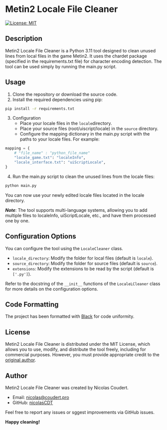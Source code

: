 # Metin2 Locale File Cleaner

[![License: MIT](https://img.shields.io/badge/License-MIT-yellow.svg)](https://opensource.org/licenses/MIT)

## Description

Metin2 Locale File Cleaner is a Python 3.11 tool designed to clean unused lines from local files in the game Metin2. 
It uses the chardet package (specified in the requirements.txt file) for character encoding detection. 
The tool can be used simply by running the main.py script.

## Usage

1. Clone the repository or download the source code.
2. Install the required dependencies using pip:

```bash
pip install -r requirements.txt
```
3. Configuration
    * Place your locale files in the `locale`directory.
    * Place your source files (root/uiscript/locale) in the `source` directory.
    * Configure the mapping dictionary in the main.py script with the paths to your locale files. For example:
```python
mapping = {
    # "file_name" : "python_file_name"
    "locale_game.txt": "localeInfo",
    "locale_interface.txt": "uiScriptLocale",
}
```
4. Run the main.py script to clean the unused lines from the locale files:
```bash
python main.py
```
You can now use your newly edited locale files located in the locale directory.

***Note***: The tool supports multi-language systems, allowing you to add multiple files to localeInfo, uiScriptLocale, etc., and have them processed one by one.

## Configuration Options
You can configure the tool using the `LocaleCleaner` class.
* `locale_directory`: Modify the folder for local files (default is `locale`).
* `source_directory`: Modify the folder for source files (default is `source`).
* `extensions`: Modify the extensions to be read by the script (default is `['.py']`).

Refer to the docstring of the `__init__` functions of the `LocaleLCleaner` class for more details on the configuration options.

## Code Formatting
The project has been formatted with [Black](https://github.com/psf/black) for code uniformity.

## License
Metin2 Locale File Cleaner is distributed under the MIT License, which allows you to use, modify, and distribute the tool freely, including for commercial purposes. 
However, you must provide appropriate credit to the [original author](https://github.com/nicolasCDT/).

## Author
Metin2 Locale File Cleaner was created by Nicolas Coudert. 
* Email: [nicolas@coudert.pro](mailto:nicolas@coudert.pro)
* GitHub: [nicolasCDT](https://github.com/nicolasCDT)

Feel free to report any issues or sggest improvements via GitHub issues.

**Happy cleaning!**